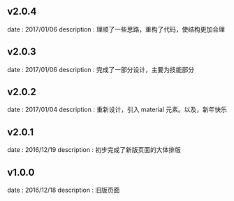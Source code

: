 ## v2.0.4

date : 2017/01/06
description : 理顺了一些思路，重构了代码，使结构更加合理

## v2.0.3

date : 2017/01/06
description : 完成了一部分设计，主要为技能部分

## v2.0.2

date : 2017/01/04
description : 重新设计，引入 material 元素。以及，新年快乐

## v2.0.1

date : 2016/12/19
description : 初步完成了新版页面的大体排版

## v1.0.0

date : 2016/12/18
description : 旧版页面
